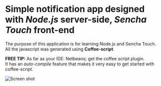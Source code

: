 # Simple notification app designed with *Node.js* server-side, *Sencha Touch* front-end #

The purpose of this application is for learning Node.js and Sencha Touch.
All the javascript was generated using **Coffee-script**.  

**FREE TIP:** As far as your IDE: Netbeans; get the coffee script plugin.   
It has an *auto-compile* feature that makes it very easy to get started with coffee-script.

![Screen shot](https://raw.github.com/nelsonomuto/NotifierApp/master/screenshots/screenshotone.png)
